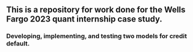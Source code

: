 ## This is a repository for work done for the Wells Fargo 2023 quant internship case study. 

### Developing, implementing, and testing two models for credit default.